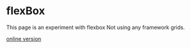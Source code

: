 # flexBox

This page is an experiment with flexbox Not using any framework grids.

[online version](http://flexbox123.bitballoon.com/)
